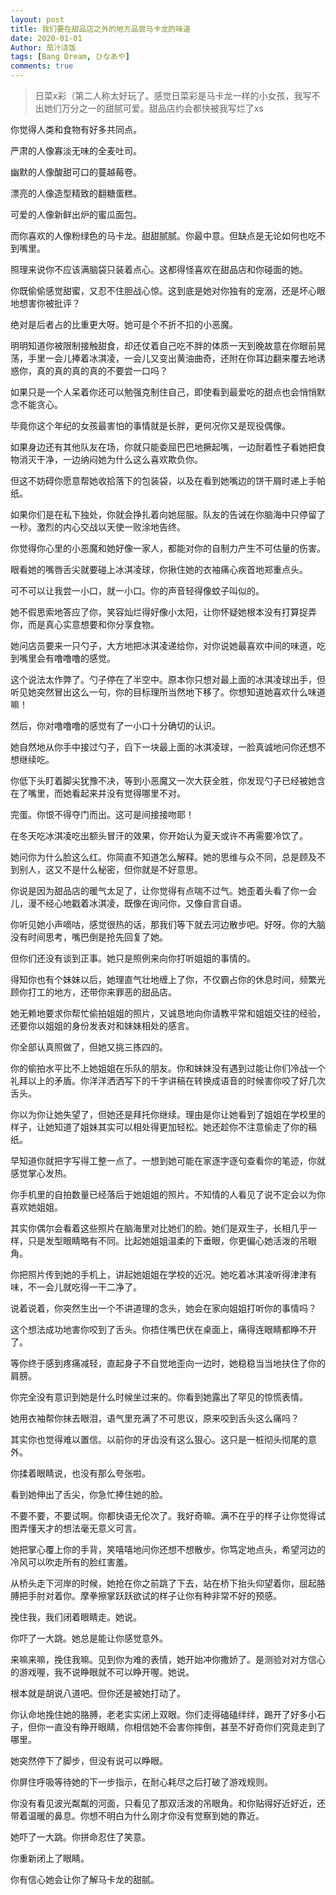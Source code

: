 ```yaml
---
layout: post
title: 我们要在甜品店之外的地方品尝马卡龙的味道
date: 2020-01-01
Author: 茄汁浇饭 
tags: [Bang Dream, ひなあや]
comments: true
---
```


> 日菜x彩（第二人称太好玩了。感觉日菜彩是马卡龙一样的小女孩，我写不出她们万分之一的甜腻可爱。甜品店约会都快被我写烂了xs

你觉得人类和食物有好多共同点。

严肃的人像寡淡无味的全麦吐司。

幽默的人像酸甜可口的蔓越莓卷。

漂亮的人像造型精致的翻糖蛋糕。

可爱的人像新鲜出炉的蜜瓜面包。

而你喜欢的人像粉绿色的马卡龙。甜甜腻腻。你最中意。但缺点是无论如何也吃不到嘴里。

照理来说你不应该满脑袋只装着点心。这都得怪喜欢在甜品店和你碰面的她。

你既偷偷感觉甜蜜，又忍不住胆战心惊。这到底是她对你独有的宠溺，还是坏心眼地想害你被批评？

绝对是后者占的比重更大呀。她可是个不折不扣的小恶魔。

明明知道你被限制接触甜食，却还仗着自己吃不胖的体质一天到晚故意在你眼前晃荡，手里一会儿捧着冰淇凌，一会儿又变出黄油曲奇，还附在你耳边翻来覆去地诱惑你，真的真的真的真的不要尝一口吗？

如果只是一个人呆着你还可以勉强克制住自己，即使看到最爱吃的甜点也会悄悄默念不能贪心。

毕竟你这个年纪的女孩最害怕的事情就是长胖，更何况你又是现役偶像。

如果身边还有其他队友在场，你就只能委屈巴巴地撅起嘴，一边耐着性子看她把食物消灭干净，一边纳闷她为什么这么喜欢欺负你。

但这不妨碍你愿意帮她收拾落下的包装袋，以及在看到她嘴边的饼干屑时递上手帕纸。

如果你们是在私下独处，你就会挣扎着向她屈服。队友的告诫在你脑海中只停留了一秒。激烈的内心交战以天使一败涂地告终。

你觉得你心里的小恶魔和她好像一家人，都能对你的自制力产生不可估量的伤害。

眼看她的嘴唇舌尖就要碰上冰淇凌球，你揪住她的衣袖痛心疾首地郑重点头。

可不可以让我尝一小口，就一小口。你的声音轻得像蚊子叫似的。

她不假思索地答应了你，笑容灿烂得好像小太阳，让你怀疑她根本没有打算捉弄你，而是真心实意想要和你分享食物。

她问店员要来一只勺子，大方地把冰淇凌递给你，对你说她最喜欢中间的味道，吃到嘴里会有噜噜噜的感觉。

这个说法太作弊了。勺子停在了半空中。原本你只想对最上面的冰淇凌球出手，但听见她突然冒出这么一句，你的目标理所当然地下移了。你想知道她喜欢什么味道嘛！

然后，你对噜噜噜的感觉有了一小口十分确切的认识。

她自然地从你手中接过勺子，舀下一块最上面的冰淇凌球，一脸真诚地问你还想不想继续吃。

你低下头盯着脚尖犹豫不决，等到小恶魔又一次大获全胜，你发现勺子已经被她含在了嘴里，而她看起来并没有觉得哪里不对。

完蛋。你恨不得夺门而出。这可是间接接吻耶！

在冬天吃冰淇凌吃出额头冒汗的效果，你开始认为夏天或许不再需要冷饮了。

她问你为什么脸这么红。你简直不知道怎么解释。她的思维与众不同，总是顾及不到别人，这又不是什么秘密，但你就是不好意思。

你说是因为甜品店的暖气太足了，让你觉得有点喘不过气。她歪着头看了你一会儿，漫不经心地戳着冰淇凌，既像在询问你，又像自言自语。

你听见她小声嘀咕，感觉很热的话，那我们等下就去河边散步吧。好呀。你的大脑没有时间思考，嘴巴倒是抢先回复了她。

但你们还没有谈到正事。她只是照例来向你打听姐姐的事情的。

得知你也有个妹妹以后，她理直气壮地缠上了你，不仅霸占你的休息时间，频繁光顾你打工的地方，还带你来罪恶的甜品店。

她无赖地要求你帮忙偷拍姐姐的照片，又诚恳地向你请教平常和姐姐交往的经验，还要你以姐姐的身份发表对和妹妹相处的感言。

你全部认真照做了，但她又挑三拣四的。

你的偷拍水平比不上她姐姐在乐队的朋友。你和妹妹没有遇到过能让你们冷战一个礼拜以上的矛盾。你洋洋洒洒写下的千字讲稿在转换成语音的时候害你咬了好几次舌头。

你以为你让她失望了，但她还是拜托你继续。理由是你让她看到了姐姐在学校里的样子，让她知道了姐妹其实可以相处得更加轻松。她还趁你不注意偷走了你的稿纸。

早知道你就把字写得工整一点了。一想到她可能在家逐字逐句查看你的笔迹，你就感觉掌心发热。

你手机里的自拍数量已经落后于她姐姐的照片。不知情的人看见了说不定会以为你喜欢她姐姐。

其实你偶尔会看着这些照片在脑海里对比她们的脸。她们是双生子，长相几乎一样，只是发型眼睛略有不同。比起她姐姐温柔的下垂眼，你更偏心她活泼的吊眼角。

你把照片传到她的手机上，讲起她姐姐在学校的近况。她吃着冰淇凌听得津津有味，不一会儿就吃得一干二净了。

说着说着，你突然生出一个不讲道理的念头，她会在家向姐姐打听你的事情吗？

这个想法成功地害你咬到了舌头。你捂住嘴巴伏在桌面上，痛得连眼睛都睁不开了。

等你终于感到疼痛减轻，直起身子不自觉地歪向一边时，她稳稳当当地扶住了你的肩膀。

你完全没有意识到她是什么时候坐过来的。你看到她露出了罕见的惊慌表情。

她用衣袖帮你抹去眼泪，语气里充满了不可思议，原来咬到舌头这么痛吗？

其实你也觉得难以置信。以前你的牙齿没有这么狠心。这只是一桩彻头彻尾的意外。

你揉着眼睛说，也没有那么夸张啦。

看到她伸出了舌尖，你急忙捧住她的脸。

不要不要，不要试啊。你都快语无伦次了。我好奇嘛。满不在乎的样子让你觉得试图弄懂天才的想法毫无意义可言。

她把掌心覆上你的手背，笑嘻嘻地问你还想不想散步。你笃定地点头，希望河边的冷风可以吹走所有的脸红害羞。

从桥头走下河岸的时候，她抢在你之前跳了下去，站在桥下抬头仰望着你，屈起胳膊把手肘对着你。摩拳擦掌跃跃欲试的样子让你有种非常不好的预感。

挽住我，我们闭着眼睛走。她说。

你吓了一大跳。她总是能让你感觉意外。

来嘛来嘛，挽住我嘛。见到你为难的表情，她开始冲你撒娇了。是测验对对方信心的游戏喔，我不说睁眼就不可以睁开喔。她说。

根本就是胡说八道吧。但你还是被她打动了。

你认命地挽住她的胳膊，老老实实闭上双眼。你们走得磕磕绊绊，踢开了好多小石子，但你一直没有睁开眼睛，你相信她不会害你摔倒，甚至不好奇你们究竟走到了哪里。

她突然停下了脚步，但没有说可以睁眼。

你屏住呼吸等待她的下一步指示，在耐心耗尽之后打破了游戏规则。

你没有看见波光粼粼的河面，只看见了那双活泼的吊眼角。和你贴得好近好近，还带着温暖的鼻息。你想不明白为什么刚才你没有觉察到她的靠近。

她吓了一大跳。你拼命忍住了笑意。

你重新闭上了眼睛。

你有信心她会让你了解马卡龙的甜腻。